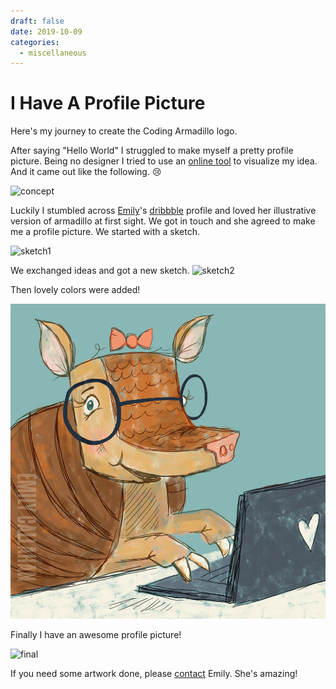 ```yaml
---
draft: false
date: 2019-10-09
categories:
  - miscellaneous
---
```


# I Have A Profile Picture

Here's my journey to create the Coding Armadillo logo.

<!-- more -->

After saying "Hello World" I struggled to make myself a pretty profile picture.
Being no designer I tried to use an [online tool](https://www.freelogodesign.org/) to visualize my idea.
And it came out like the following. :cry:

![concept](https://github.com/coding-armadillo/logo/blob/main/develop/Coding-Armadillo-Concept.png?raw=true)

Luckily I stumbled across [Emily](https://emcallahan.com/)'s [dribbble](https://dribbble.com/emily-callahan) profile and loved her illustrative version of armadillo at first sight.
We got in touch and she agreed to make me a profile picture.
We started with a sketch.

![sketch1](https://github.com/coding-armadillo/logo/blob/main/develop/Coding-Armadillo-sketch1-emcallahan-wm.jpg?raw=true)

We exchanged ideas and got a new sketch.
![sketch2](https://github.com/coding-armadillo/logo/blob/main/develop/Coding-Armadillo-sketch2-emcallahan-wm.jpg?raw=true)

Then lovely colors were added!

![color-rough](https://github.com/coding-armadillo/logo/blob/main/develop/Coding-Armadillo-color-rough-emcallahan--wm.jpg?raw=true)

Finally I have an awesome profile picture!

![final](https://github.com/coding-armadillo/logo/blob/main/coding-armadillo-print.jpg?raw=true)

If you need some artwork done, please [contact](https://emcallahan.com/contact) Emily. She's amazing!
